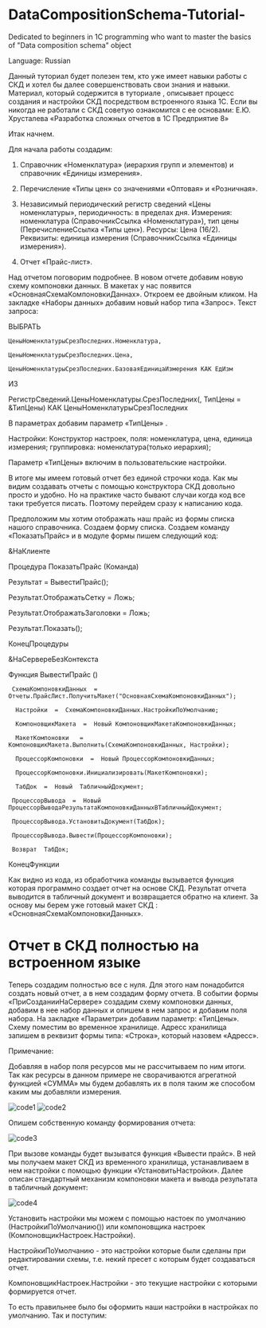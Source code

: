 # DataCompositionSchema-Tutorial-
Dedicated to beginners in 1C programming who want to master the basics of "Data composition schema" object

Language: Russian

Данный туториал будет полезен тем, кто уже имеет навыки работы с СКД и хотел бы далее совершенствовать свои знания и навыки. Материал, который содержится в туториале ,  описывает процесс создания и настройки СКД посредством встроенного языка 1С. Если вы никогда не работали с СКД советую ознакомится с ее основами: Е.Ю. Хрусталева «Разработка сложных отчетов в 1С Предприятие 8»

Итак начнем.

Для начала работы создадим:

1.	Справочник «Номенклатура» (иерархия групп и элементов) и справочник «Единицы измерения». 

2.	Перечисление «Типы цен» со значениями «Оптовая» и «Розничная».

3.	Независимый периодический регистр сведений «Цены номенклатуры»,  периодичность: в пределах дня. Измерения: номенклатура (СправочникСсылка «Номенклатура»), тип цены (ПеречислениеСсылка «Типы цен»). Ресурсы: Цена (16/2). Реквизиты: единица измерения (СправочникСсылка «Единицы измерения»).

4.	Отчет «Прайс-лист».

Над отчетом поговорим подробнее. В новом отчете добавим новую схему компоновки данных. В макетах у нас появится «ОсновнаяСхемаКомпоновкиДаннах». Откроем ее двойным кликом. На закладке «Наборы данных» добавим новый набор типа «Запрос».
Текст запроса:

ВЫБРАТЬ

	ЦеныНоменклатурыСрезПоследних.Номенклатура,
	
	ЦеныНоменклатурыСрезПоследних.Цена,
	
	ЦеныНоменклатурыСрезПоследних.БазоваяЕдиницаИзмерения КАК ЕдИзм
	
ИЗ

РегистрСведений.ЦеныНоменклатуры.СрезПоследних(, ТипЦены = &ТипЦены) КАК ЦеныНоменклатурыСрезПоследних

В параметрах добавим  параметр «ТипЦены» .

Настройки:
Конструктор настроек, поля: номенклатура, цена, единица измерения;  группировка: номенклатура(только иерархия);

Параметр «ТипЦены» включим в пользовательские настройки.

   В итоге мы имеем готовый отчет без единой строчки кода. Как мы видим  создавать отчеты с помощью конструктора СКД  довольно просто и удобно.
  Но на практике часто бывают случаи когда код все таки требуется писать. Поэтому перейдем сразу к написанию кода.

   Предположим мы хотим отображать наш прайс из формы списка нашого справочника. Создаем форму списка. Создаем команду  «ПоказатьПрайс» и в модуле формы пишем следующий код:


&НаКлиенте

Процедура  ПоказатьПрайс (Команда)

   Результат  =  ВывестиПрайс();
   
   Результат.ОтображатьСетку      =  Ложь;
   
   Результат.ОтображатьЗаголовки  =  Ложь;
   
   Результат.Показать();

КонецПроцедуры


&НаСервереБезКонтекста

Функция  ВывестиПрайс ()

     СхемаКомпоновкиДанных  =  Отчеты.ПрайсЛист.ПолучитьМакет("ОсновнаяСхемаКомпоновкиДанных");
 
      Настройки  =  СхемаКомпоновкиДанных.НастройкиПоУмолчанию;
   
      КомпоновщикМакета  =  Новый КомпоновщикМакетаКомпоновкиДанных;
      
      МакетКомпоновки   = КомпоновщикМакета.Выполнить(СхемаКомпоновкиДанных, Настройки);
 
      ПроцессорКомпоновки  =  Новый ПроцессорКомпоновкиДанных;
      
      ПроцессорКомпоновки.Инициализировать(МакетКомпоновки);
 
      ТабДок  =  Новый  ТабличныйДокумент;

     ПроцессорВывода  =  Новый ПроцессорВыводаРезультатаКомпоновкиДанныхВТабличныйДокумент;
     
     ПроцессорВывода.УстановитьДокумент(ТабДок);
     
     ПроцессорВывода.Вывести(ПроцессорКомпоновки);
  
     Возврат  ТабДок; 
     
КонецФункции

  Как видно из кода, из обработчика команды вызывается функция которая программно создает отчет на основе СКД. Результат отчета выводится в табличный документ и возвращается обратно на клиент. За основу мы берем уже готовый макет СКД : «ОсновнаяСхемаКомпоновкиДанных».

# Отчет в СКД полностью на встроенном языке <Head/>

Теперь создадим полностью все с нуля.  Для этого нам понадобится создать новый отчет, а в нем создадим форму отчета.
  В событии формы «ПриСозданииНаСервере» создадим схему компоновки данных, добавим в нее набор данных и опишем в нем запрос и добавим поля набора. На закладке «Параметри» добавим параметр: «ТипЦены».
  Схему поместим во временное хранилище. Адресс хранилища запишем в реквизит формы типа: «Строка», который назовем «Адресс».

Примечание: 

   Добавляя в набор поля ресурсов мы не рассчитываем по ним итоги. Так как ресурсы в данном примере не сворачиваются агрегатной функцией «СУММА» мы будем добавлять их в поля таким же способом каким мы добавляли измерения.

![code1](https://cloud.githubusercontent.com/assets/11144999/6413751/29cf7056-be9b-11e4-85b0-8a8d68da1d20.jpg)
![code2](https://cloud.githubusercontent.com/assets/11144999/6413979/fa03d1e4-be9c-11e4-89de-63015a7bf8e6.jpg)

Опишем собственную команду формирования отчета:

![code3](https://cloud.githubusercontent.com/assets/11144999/6414181/3a346ea8-be9e-11e4-86f4-b95b8956fa04.jpg)

  При вызове команды будет вызыватся  функция «Вывести прайс». В ней  мы получаем макет СКД из временного хранилища, устанавливаем в нем настройки с помощью функции «УстановитьНастройки». Далее описан стандартный механизм компоновки макета и вывода результата в табличный документ:

![code4](https://cloud.githubusercontent.com/assets/11144999/6414330/30789b90-be9f-11e4-9355-870f7a7e7778.jpg)

Установить настройки мы можем с помощью настоек по умолчанию (НастройкиПоУмолчанию()) или компоновщика настроек (КомпоновщикНастроек.Настройки).

НастройкиПоУмолчанию  -  это настройки которые были сделаны при редактировании схемы, т.е. некий пресет с которым будет создаваться отчет.

КомпоновщикНастроек.Настройки - это текущие настройки с которыми формируется отчет.

То есть правильнее было бы оформить наши настройки в настройках по умолчанию.  Так и поступим:
